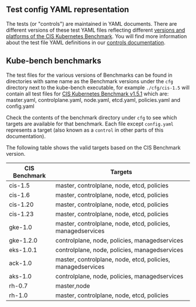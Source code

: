 ## Test config YAML representation

The tests (or "controls") are maintained in YAML documents. There are different versions of these test YAML files reflecting different [versions and platforms of the CIS Kubernetes Benchmark](./platforms.md). You will find more information about the test file YAML definitions in our [controls documentation](./controls.md).

## Kube-bench benchmarks

The test files for the various versions of Benchmarks can be found in directories
with same name as the Benchmark versions under the `cfg` directory next to the kube-bench executable, 
for example `./cfg/cis-1.5` will contain all test files for [CIS Kubernetes Benchmark v1.5.1](https://workbench.cisecurity.org/benchmarks/4892) which are:
master.yaml, controlplane.yaml, node.yaml, etcd.yaml, policies.yaml and config.yaml 

Check the contents of the benchmark directory under `cfg` to see which targets are available for that benchmark. Each file except `config.yaml` represents a target (also known as a `control` in other parts of this documentation). 

The following table shows the valid targets based on the CIS Benchmark version.

| CIS Benchmark | Targets |
|---------------|---------|
| cis-1.5       | master, controlplane, node, etcd, policies |
| cis-1.6       | master, controlplane, node, etcd, policies |
| cis-1.20      | master, controlplane, node, etcd, policies |
| cis-1.23      | master, controlplane, node, etcd, policies |
| gke-1.0       | master, controlplane, node, etcd, policies, managedservices |
| gke-1.2.0     | controlplane, node, policies, managedservices |
| eks-1.0.1     | controlplane, node, policies, managedservices |
| ack-1.0       | master, controlplane, node, etcd, policies, managedservices |
| aks-1.0       | controlplane, node, policies, managedservices |
| rh-0.7        | master,node|
| rh-1.0        | master, controlplane, node, etcd, policies |


